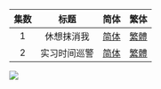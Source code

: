 

| 集数 | 标题 | 简体 | 繁体 |
| :--: | :--: | :--: | :--: |
| 1 | 休想抹消我 | [简体](https://raw.githubusercontent.com/SweetSub/SweetSub/master/Archive/TP%20Bon/%5BSweetSub%5D%20TP%20Bon%20-%2001.chs.ass) | [繁體](https://raw.githubusercontent.com/SweetSub/SweetSub/master/Archive/TP%20Bon/%5BSweetSub%5D%20TP%20Bon%20-%2001.cht.ass) |
| 2 | 实习时间巡警 | [简体](https://raw.githubusercontent.com/SweetSub/SweetSub/master/Archive/ZegaTP%20Bonpain/%5BSweetSub%5D%20TP%20Bon%20-%2002.chs.ass) | [繁體](https://raw.githubusercontent.com/SweetSub/SweetSub/master/Archive/TP%20Bon/%5BSweetSub%5D%20TP%20Bon%20-%2002.cht.ass) |


![](https://p.sda1.dev/18/2e4d5bf9b8c130e172dc073f3923505d/TP%20Bon.jpg)